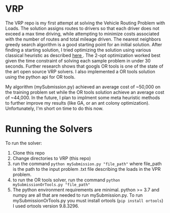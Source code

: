 # VRP
The VRP repo is my first attempt at solving the Vehicle Routing Problem with Loads. The solution assigns routes to drivers so that each driver does not exceed a max time driving, while attempting to minimize costs associated with the number of routes and total mileage driven. The nearest neighbors greedy search algorithm is a good starting point for an initial solution. After finding a starting solution, I tried optimizing the solution using various classical heuristic as described [here ]((https://epubs.siam.org/doi/book/10.1137/1.9780898718515)https://epubs.siam.org/doi/book/10.1137/1.9780898718515). The 2-opt optimization worked best given the time constraint of solving each sample problem in under 30 seconds. Further research shows that googls OR tools is one of the state of the art open source VRP solvers. I also implemented a OR tools solution using the python api for OR tools. 

My algorithm (mySubmission.py) achieved an average cost of ~50,000 on the training problem set while the OR tools solution achieve an average cost of ~44,000. In the future, I plan to implment some meta heuristic methods to further improve my results (like GA, or an ant colony optimization). Unfortunately, I'm short on time to do this now.

# Running the Solvers
To run the solver:
1. Clone this repo
2. Change directories to VRP (this repo)
3. run the command ```python mySubmission.py "file_path"``` where file_path is the path to the input problem .txt file describing the loads in the VPR problem.
4. to run the OR tools solver, run the command ```python mySubmissionOrTools.py "file_path"```
5. The python environment requirements are minimal. python >= 3.7 and numpy are all that are needed to run mySubmission.py. To run mySubmissionOrTools.py you must install ortools (```pip install ortools```) I used ortools version 9.8.3296.

